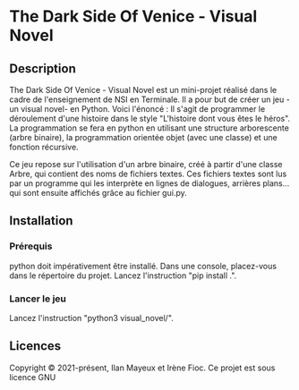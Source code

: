 # The Dark Side Of Venice - Visual Novel

## Description
The Dark Side Of Venice - Visual Novel est un mini-projet réalisé dans le cadre de l'enseignement de NSI en Terminale.
Il a pour but de créer un jeu -un visual novel- en Python.
Voici l'énoncé : Il s'agit de programmer le déroulement d'une histoire dans le style "L'histoire dont vous êtes le héros". La programmation se fera en python en utilisant une structure arborescente (arbre binaire), la programmation orientée objet (avec une classe) et une fonction récursive.

Ce jeu repose sur l'utilisation d'un arbre binaire, créé à partir d'une classe Arbre, qui contient des noms de fichiers textes. Ces fichiers textes sont lus par un programme qui les interprète en lignes de dialogues, arrières plans... qui sont ensuite affichés grâce au fichier gui.py.

## Installation
### Prérequis
python doit impérativement être installé. Dans une console, placez-vous dans le répertoire du projet. Lancez l'instruction "pip install .". 

### Lancer le jeu
Lancez l'instruction "python3 visual_novel/".

## Licences
Copyright © 2021-présent, Ilan Mayeux et Irène Fioc.
Ce projet est sous licence GNU